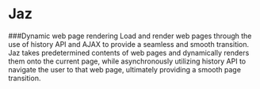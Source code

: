 # Jaz
###Dynamic web page rendering
Load and render web pages through the use of history API and AJAX to
provide a seamless and smooth transition. Jaz takes predetermined
contents of web pages and dynamically renders them onto the current
page, while asynchronously utilizing history API to navigate the user to
that web page, ultimately providing a smooth page transition.
